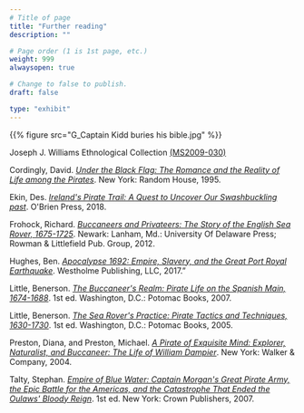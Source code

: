 ```yaml
---
# Title of page
title: "Further reading"
description: ""

# Page order (1 is 1st page, etc.)
weight: 999
alwaysopen: true

# Change to false to publish.
draft: false

type: "exhibit"
---
```


{{% figure src="G_Captain Kidd buries his bible.jpg" %}}

Joseph J. Williams Ethnological Collection [(MS2009-030)](https://bc-primo.hosted.exlibrisgroup.com/permalink/f/l6ucgu/ALMA-BC21345055540001021)  


Cordingly, David. *[Under the Black Flag: The Romance and the Reality of Life among the Pirates](https://bc-primo.hosted.exlibrisgroup.com/permalink/f/l6ucgu/ALMA-BC21347021170001021)*. New York: Random House, 1995.

Ekin, Des. *[Ireland's Pirate Trail: A Quest to Uncover Our Swashbuckling past]( https://bc-primo.hosted.exlibrisgroup.com/permalink/f/l6ucgu/ALMA-BC21495670720001021)*. O'Brien Press, 2018.

Frohock, Richard. *[Buccaneers and Privateers: The Story of the English Sea Rover, 1675-1725](https://bc-primo.hosted.exlibrisgroup.com/permalink/f/l6ucgu/ALMA-BC21420024160001021)*. Newark: Lanham, Md.: University Of Delaware Press; Rowman & Littlefield Pub. Group, 2012.

Hughes, Ben. *[Apocalypse 1692: Empire, Slavery, and the Great Port Royal Earthquake](https://bc-primo.hosted.exlibrisgroup.com/permalink/f/l6ucgu/ALMA-BC2147822202000102)*. Westholme Publishing, LLC, 2017.”

Little, Benerson. *[The Buccaneer's Realm: Pirate Life on the Spanish Main, 1674-1688](https://bc-primo.hosted.exlibrisgroup.com/permalink/f/l6ucgu/ALMA-BC21321534240001021)*. 1st ed. Washington, D.C.: Potomac Books, 2007.

Little, Benerson. *[The Sea Rover's Practice: Pirate Tactics and Techniques, 1630-1730](https://bc-primo.hosted.exlibrisgroup.com/permalink/f/l6ucgu/ALMA-BC21366132060001021)*. 1st ed. Washington, D.C.: Potomac Books, 2005.

Preston, Diana, and Preston, Michael. *[A Pirate of Exquisite Mind: Explorer, Naturalist, and Buccaneer: The Life of William Dampier](https://bc-primo.hosted.exlibrisgroup.com/permalink/f/l6ucgu/ALMA-BC21324189080001021)*. New York: Walker & Company, 2004.

Talty, Stephan. *[Empire of Blue Water: Captain Morgan's Great Pirate Army, the Epic Battle for the Americas, and the Catastrophe That Ended the Oulaws' Bloody Reign](https://bc-primo.hosted.exlibrisgroup.com/permalink/f/l6ucgu/ALMA-BC21386581710001021)*. 1st ed. New York: Crown Publishers, 2007.
